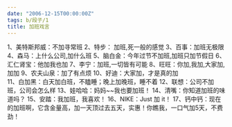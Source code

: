 ```yaml
---
date: "2006-12-15T00:00:00Z"
tags: b/段子/1
title: 加班戏言
---
```


 1、美特斯邦威：不加寻常班 
 2、特步： 加班,死一般的感觉 
 3、百事：加班无极限 
 4、森马：上什么公司,加什么班 
 5、脑白金：今年过节不加班,加班只加节假日 
 6、汇仁肾宝：他加我也加 
 7、李宁：加班,一切皆有可能 
 8、旺旺：你加,我加,大家加,加加 
 9、农夫山泉：加了有点烦 
 10、好迪：大家加，才是真的加  
 11、白加黑：白天加白班，不瞌睡；晚上加晚班，睡不着 
 12、联想：公司不加班，公司会怎么样 
 13、娃哈哈：妈妈\~\~我也要加班！ 
 14、清嘴：你知道加班的味道吗？ 
 15、安踏：我加班，我喜欢！ 
 16、NIKE：Just 加 it！ 
 17、钙中钙：现在的加班啊，它含金量高，加一天顶过去五天，实惠！你瞧我，一口气加5天，不费劲！
